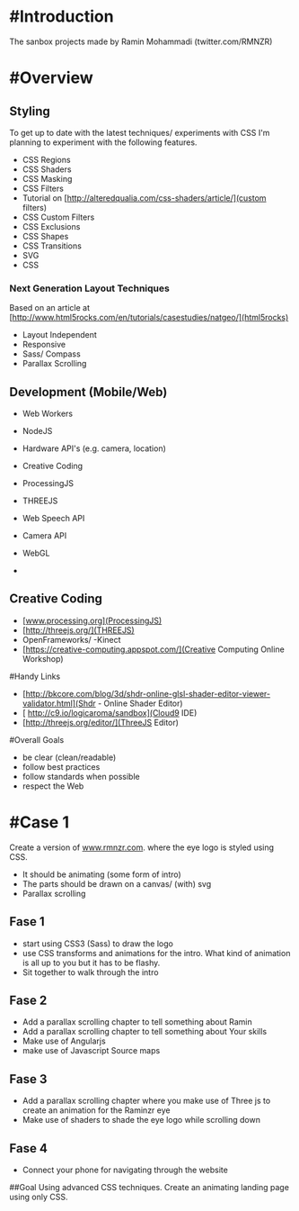 #Introduction
=======
The sanbox projects made by Ramin Mohammadi (twitter.com/RMNZR)

#Overview
=======

 ## Styling
 To get up to date with the latest techniques/ experiments with CSS I'm planning to experiment with the following features.

 * CSS Regions
 * CSS Shaders
 * CSS Masking
 * CSS Filters
  * Tutorial on [http://alteredqualia.com/css-shaders/article/](custom filters)
 * CSS Custom Filters
 * CSS Exclusions
 * CSS Shapes
 * CSS Transitions
 * SVG
 * CSS

### Next Generation Layout Techniques
Based on an article at [http://www.html5rocks.com/en/tutorials/casestudies/natgeo/](html5rocks)
  - Layout Independent
  - Responsive
  - Sass/ Compass
  - Parallax Scrolling


 ## Development (Mobile/Web)
  - Web Workers
  - NodeJS
  - Hardware API's (e.g. camera, location)

 - Creative Coding
  - ProcessingJS
  - THREEJS
  - Web Speech API
  - Camera API
  - WebGL
  -

 ## Creative Coding
  - [www.processing.org](ProcessingJS)
  - [http://threejs.org/](THREEJS)
  - OpenFrameworks/ -Kinect
  - [https://creative-computing.appspot.com/](Creative Computing Online Workshop)

#Handy Links
* [http://bkcore.com/blog/3d/shdr-online-glsl-shader-editor-viewer-validator.html](Shdr - Online Shader Editor)
* [ http://c9.io/logicaroma/sandbox](Cloud9 IDE)
* [http://threejs.org/editor/](ThreeJS Editor)


#Overall Goals
- be clear (clean/readable)
- follow best practices
- follow standards when possible
- respect the Web


#Case 1
=======
Create a version of www.rmnzr.com. where the eye logo is styled using CSS.
* It should be animating (some form of intro)
* The parts should be drawn on a canvas/ (with) svg
* Parallax scrolling

## Fase 1
* start using CSS3 (Sass) to draw the logo
* use CSS transforms and animations for the intro. What kind of animation is all up to you but it has to be flashy.
* Sit together to walk through the intro

## Fase 2
* Add a parallax scrolling chapter to tell something about Ramin
* Add a parallax scrolling chapter to tell something about Your skills
* Make use of Angularjs
* make use of Javascript Source maps

## Fase 3
* Add a parallax scrolling chapter where you make use of Three js to create an animation for the Raminzr eye
* Make use of shaders to shade the eye logo while scrolling down

## Fase 4
* Connect your phone for navigating through the website



##Goal
Using advanced CSS techniques. Create an animating landing page using only CSS.


